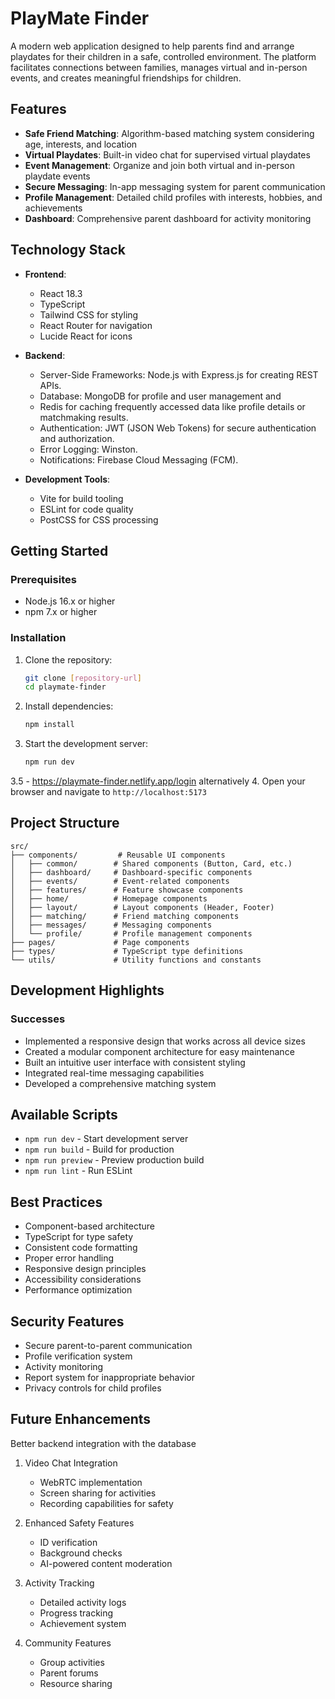 # PlayMate Finder

A modern web application designed to help parents find and arrange playdates for their children in a safe, controlled environment. The platform facilitates connections between families, manages virtual and in-person events, and creates meaningful friendships for children.

## Features

- **Safe Friend Matching**: Algorithm-based matching system considering age, interests, and location
- **Virtual Playdates**: Built-in video chat for supervised virtual playdates
- **Event Management**: Organize and join both virtual and in-person playdate events
- **Secure Messaging**: In-app messaging system for parent communication
- **Profile Management**: Detailed child profiles with interests, hobbies, and achievements
- **Dashboard**: Comprehensive parent dashboard for activity monitoring

## Technology Stack

- **Frontend**:
  - React 18.3
  - TypeScript
  - Tailwind CSS for styling
  - React Router for navigation
  - Lucide React for icons

- **Backend**:
  - Server-Side Frameworks: Node.js with Express.js for creating REST APIs.
  - Database: MongoDB for profile and user management and
  - Redis for caching frequently accessed data like profile details or matchmaking results.
  - Authentication: JWT (JSON Web Tokens) for secure authentication and authorization.
  - Error Logging: Winston.
  - Notifications: Firebase Cloud Messaging (FCM).

- **Development Tools**:
  - Vite for build tooling
  - ESLint for code quality
  - PostCSS for CSS processing

## Getting Started

### Prerequisites

- Node.js 16.x or higher
- npm 7.x or higher

### Installation

1. Clone the repository:
   ```bash
   git clone [repository-url]
   cd playmate-finder
   ```

2. Install dependencies:
   ```bash
   npm install
   ```

3. Start the development server:
   ```bash
   npm run dev
   ```
3.5 - https://playmate-finder.netlify.app/login alternatively 
4. Open your browser and navigate to `http://localhost:5173`

## Project Structure

```
src/
├── components/         # Reusable UI components
│   ├── common/        # Shared components (Button, Card, etc.)
│   ├── dashboard/     # Dashboard-specific components
│   ├── events/        # Event-related components
│   ├── features/      # Feature showcase components
│   ├── home/          # Homepage components
│   ├── layout/        # Layout components (Header, Footer)
│   ├── matching/      # Friend matching components
│   ├── messages/      # Messaging components
│   └── profile/       # Profile management components
├── pages/             # Page components
├── types/             # TypeScript type definitions
└── utils/             # Utility functions and constants
```

## Development Highlights

### Successes
- Implemented a responsive design that works across all device sizes
- Created a modular component architecture for easy maintenance
- Built an intuitive user interface with consistent styling
- Integrated real-time messaging capabilities
- Developed a comprehensive matching system

 

## Available Scripts

- `npm run dev` - Start development server
- `npm run build` - Build for production
- `npm run preview` - Preview production build
- `npm run lint` - Run ESLint

## Best Practices

- Component-based architecture
- TypeScript for type safety
- Consistent code formatting
- Proper error handling
- Responsive design principles
- Accessibility considerations
- Performance optimization

## Security Features

- Secure parent-to-parent communication
- Profile verification system
- Activity monitoring
- Report system for inappropriate behavior
- Privacy controls for child profiles

## Future Enhancements

Better backend integration with the database

1. Video Chat Integration
   - WebRTC implementation
   - Screen sharing for activities
   - Recording capabilities for safety

2. Enhanced Safety Features
   - ID verification
   - Background checks
   - AI-powered content moderation

3. Activity Tracking
   - Detailed activity logs
   - Progress tracking
   - Achievement system

4. Community Features
   - Group activities
   - Parent forums
   - Resource sharing

